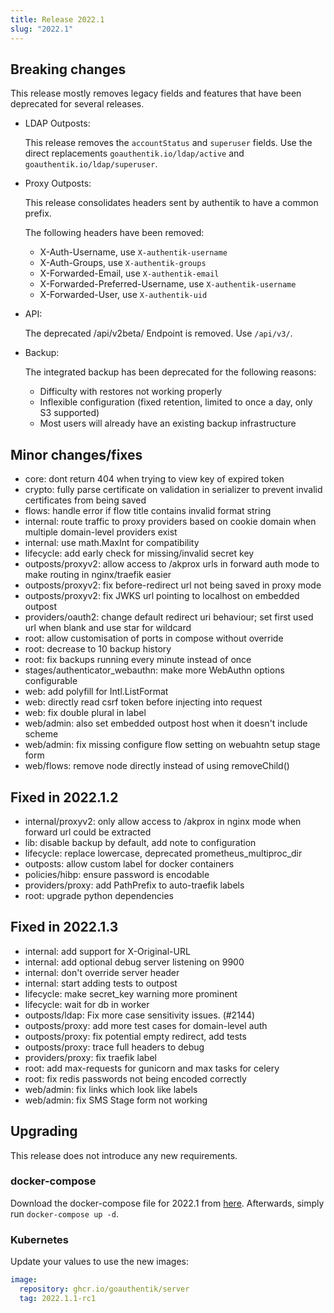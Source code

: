 ```yaml
---
title: Release 2022.1
slug: "2022.1"
---
```


## Breaking changes

This release mostly removes legacy fields and features that have been deprecated for several releases.

- LDAP Outposts:

  This release removes the `accountStatus` and `superuser` fields. Use the direct replacements `goauthentik.io/ldap/active` and `goauthentik.io/ldap/superuser`.

- Proxy Outposts:

  This release consolidates headers sent by authentik to have a common prefix.

  The following headers have been removed:

	- X-Auth-Username, use `X-authentik-username`
	- X-Auth-Groups, use `X-authentik-groups`
	- X-Forwarded-Email, use `X-authentik-email`
	- X-Forwarded-Preferred-Username, use `X-authentik-username`
	- X-Forwarded-User, use `X-authentik-uid`

- API:

  The deprecated /api/v2beta/ Endpoint is removed. Use `/api/v3/`.

- Backup:

  The integrated backup has been deprecated for the following reasons:

  - Difficulty with restores not working properly
  - Inflexible configuration (fixed retention, limited to once a day, only S3 supported)
  - Most users will already have an existing backup infrastructure

## Minor changes/fixes

- core: dont return 404 when trying to view key of expired token
- crypto: fully parse certificate on validation in serializer to prevent invalid certificates from being saved
- flows: handle error if flow title contains invalid format string
- internal: route traffic to proxy providers based on cookie domain when multiple domain-level providers exist
- internal: use math.MaxInt for compatibility
- lifecycle: add early check for missing/invalid secret key
- outposts/proxyv2: allow access to /akprox urls in forward auth mode to make routing in nginx/traefik easier
- outposts/proxyv2: fix before-redirect url not being saved in proxy mode
- outposts/proxyv2: fix JWKS url pointing to localhost on embedded outpost
- providers/oauth2: change default redirect uri behaviour; set first used url when blank and use star for wildcard
- root: allow customisation of ports in compose without override
- root: decrease to 10 backup history
- root: fix backups running every minute instead of once
- stages/authenticator_webauthn: make more WebAuthn options configurable
- web: add polyfill for Intl.ListFormat
- web: directly read csrf token before injecting into request
- web: fix double plural in label
- web/admin: also set embedded outpost host when it doesn't include scheme
- web/admin: fix missing configure flow setting on webuahtn setup stage form
- web/flows: remove node directly instead of using removeChild()

## Fixed in 2022.1.2

- internal/proxyv2: only allow access to /akprox in nginx mode when forward url could be extracted
- lib: disable backup by default, add note to configuration
- lifecycle: replace lowercase, deprecated prometheus_multiproc_dir
- outposts: allow custom label for docker containers
- policies/hibp: ensure password is encodable
- providers/proxy: add PathPrefix to auto-traefik labels
- root: upgrade python dependencies

## Fixed in 2022.1.3

- internal: add support for X-Original-URL
- internal: add optional debug server listening on 9900
- internal: don't override server header
- internal: start adding tests to outpost
- lifecycle: make secret_key warning more prominent
- lifecycle: wait for db in worker
- outposts/ldap: Fix more case sensitivity issues. (#2144)
- outposts/proxy: add more test cases for domain-level auth
- outposts/proxy: fix potential empty redirect, add tests
- outposts/proxy: trace full headers to debug
- providers/proxy: fix traefik label
- root: add max-requests for gunicorn and max tasks for celery
- root: fix redis passwords not being encoded correctly
- web/admin: fix links which look like labels
- web/admin: fix SMS Stage form not working

## Upgrading

This release does not introduce any new requirements.

### docker-compose

Download the docker-compose file for 2022.1 from [here](https://goauthentik.io/version/2022.1/docker-compose.yml). Afterwards, simply run `docker-compose up -d`.

### Kubernetes

Update your values to use the new images:

```yaml
image:
  repository: ghcr.io/goauthentik/server
  tag: 2022.1.1-rc1
```
